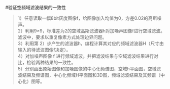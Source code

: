 #验证空频域滤波结果的一致性<br>
>1）任意读取一幅8bit灰度图像f，给图像加入均值为0，方差0.02的高斯噪声。<br>
2）利用9×9，标准差为2的空域高斯滤波器h对加噪声图像f进行空域滤波。滤波中，要求以重复像素方式处理边界问题。<br>
3）利用第 2）步产生的滤波器h，编程计算其对应的频域滤波器H（尺寸由输入的待滤波图像f决定）。<br>
4）对加噪声图像 f 进行频域滤波。并把滤波结果与空域滤波结果进行对比，检验两种结果的一致性。<br>
5）分别画出原始图像和加噪图像的中心化频谱图，空域h平面图，空域滤波结果及频谱图，中心化频域H平面图和3D图，频域滤波结果及其频谱（中心化）图等。<br>